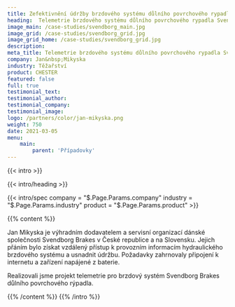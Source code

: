 ```yaml
---
title: Zefektivnění údržby brzdového systému důlního povrchového rypadla
heading:  Telemetrie brzdového systému důlního povrchového rypadla Svendborg Brakes a zefektivnění údržby a diagnostiky
image_main: /case-studies/svendborg_main.jpg
image_grid: /case-studies/svendborg_grid.jpg
image_grid_home: /case-studies/svendborg_grid.jpg
description:
meta_title: Telemetrie brzdového systému důlního povrchového rypadla Svendborg Brakes a zefektivnění údržby a diagnostiky | HARDWARIO case study
company: Jan&nbsp;Mikyska
industry: Těžařství
product: CHESTER
featured: false
full: true
testimonial_text: 
testimonial_author: 
testimonial_company: 
testimonial_image: 
logo: /partners/color/jan-mikyska.png
weight: 750
date: 2021-03-05
menu:
    main:
        parent: 'Případovky'
---
```


{{< intro >}}

{{< intro/heading >}}

{{< intro/spec company = "$.Page.Params.company" industry = "$.Page.Params.industry" product = "$.Page.Params.product" >}}

{{% content %}}

Jan Mikyska je výhradním dodavatelem a servisní organizací dánské společnosti Svendborg Brakes v České republice a na Slovensku. Jejich přáním bylo získat vzdálený přístup k provozním informacím hydraulického brzdového systému a usnadnit údržbu. Požadavky zahrnovaly připojení k internetu a zařízení napájené z baterie.

Realizovali jsme projekt telemetrie pro brzdový systém Svendborg Brakes důlního povrchového rýpadla.

{{% /content %}}
{{% /intro %}}  
